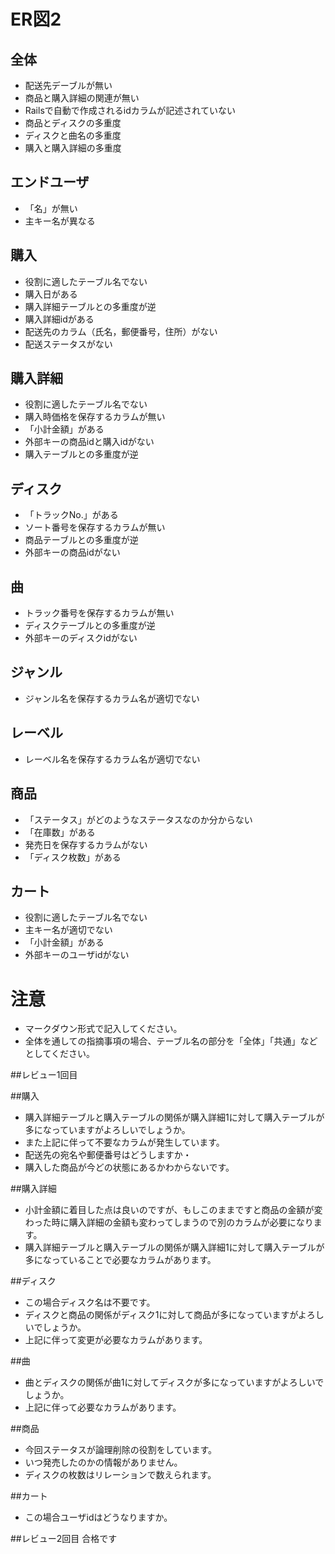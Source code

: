 # ER図2
## 全体
- 配送先デーブルが無い
- 商品と購入詳細の関連が無い
- Railsで自動で作成されるidカラムが記述されていない
- 商品とディスクの多重度
- ディスクと曲名の多重度
- 購入と購入詳細の多重度

## エンドユーザ
- 「名」が無い
- 主キー名が異なる

## 購入
- 役割に適したテーブル名でない
- 購入日がある
- 購入詳細テーブルとの多重度が逆
- 購入詳細idがある
- 配送先のカラム（氏名，郵便番号，住所）がない
- 配送ステータスがない

## 購入詳細
- 役割に適したテーブル名でない
- 購入時価格を保存するカラムが無い
- 「小計金額」がある
- 外部キーの商品idと購入idがない
- 購入テーブルとの多重度が逆

## ディスク
- 「トラックNo.」がある
- ソート番号を保存するカラムが無い
- 商品テーブルとの多重度が逆
- 外部キーの商品idがない

## 曲
- トラック番号を保存するカラムが無い
- ディスクテーブルとの多重度が逆
- 外部キーのディスクidがない

## ジャンル
- ジャンル名を保存するカラム名が適切でない

## レーベル
- レーベル名を保存するカラム名が適切でない

## 商品
- 「ステータス」がどのようなステータスなのか分からない
- 「在庫数」がある
- 発売日を保存するカラムがない
- 「ディスク枚数」がある

## カート
- 役割に適したテーブル名でない
- 主キー名が適切でない
- 「小計金額」がある
- 外部キーのユーザidがない

## 

# 注意
* マークダウン形式で記入してください。
* 全体を通しての指摘事項の場合、テーブル名の部分を「全体」「共通」などとしてください。

##レビュー1回目

##購入
- 購入詳細テーブルと購入テーブルの関係が購入詳細1に対して購入テーブルが多になっていますがよろしいでしょうか。
- また上記に伴って不要なカラムが発生しています。
- 配送先の宛名や郵便番号はどうしますか・
- 購入した商品が今どの状態にあるかわからないです。

##購入詳細
- 小計金額に着目した点は良いのですが、もしこのままですと商品の金額が変わった時に購入詳細の金額も変わってしまうので別のカラムが必要になります。
- 購入詳細テーブルと購入テーブルの関係が購入詳細1に対して購入テーブルが多になっていることで必要なカラムがあります。

##ディスク
- この場合ディスク名は不要です。
- ディスクと商品の関係がディスク1に対して商品が多になっていますがよろしいでしょうか。
- 上記に伴って変更が必要なカラムがあります。

##曲
- 曲とディスクの関係が曲1に対してディスクが多になっていますがよろしいでしょうか。
- 上記に伴って必要なカラムがあります。

##商品
- 今回ステータスが論理削除の役割をしています。
- いつ発売したのかの情報がありません。
- ディスクの枚数はリレーションで数えられます。

##カート
- この場合ユーザidはどうなりますか。

##レビュー2回目
合格です
